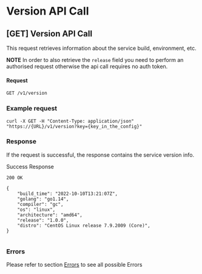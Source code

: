 # Version API Call

## [GET] Version API Call

This request retrieves information about the service build, environment, etc.

**NOTE** In order to also retrieve the `release` field you need to perform
an authorised request otherwise the api call requires no auth token.
#### Request

```
GET /v1/version
```

### Example request

```
curl -X GET -H "Content-Type: application/json"
"https://{URL}/v1/version?key={key_in_the_config}"
```


### Response

If the request is successful, the response contains the
service version info.

Success Response

`200 OK`

```
{
    "build_time": "2022-10-10T13:21:07Z",
    "golang": "go1.14",
    "compiler": "gc",
    "os": "linux",
    "architecture": "amd64",
    "release": "1.0.0",
    "distro": "CentOS Linux release 7.9.2009 (Core)",
}
 
```

### Errors
Please refer to section [Errors](api_errors.md) to see all possible Errors
